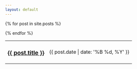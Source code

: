 ```yaml
---
layout: default
---
```


<table>
  {% for post in site.posts %}
    <tr>
      <td><h3><a href="{{ site.url }}{{ post.url }}">{{ post.title }}</a></h3></td>
      <td class="date">{{ post.date | date: '%B %d, %Y' }}</td>
    </tr>

  {% endfor %}
</table>

